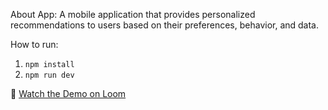 About App:
A mobile application that provides personalized recommendations to users based on their preferences, behavior, and data.

How to run:
1. `npm install`
2. `npm run dev`

🎥 [Watch the Demo on Loom](https://www.loom.com/share/e08a9c5e056543629ce41433fcd032a8?sid=83ce7fa8-d0bc-451d-84c7-6a70922adfe3)